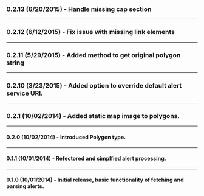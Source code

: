 ### 0.2.13 (6/20/2015) - Handle missing cap section
***
### 0.2.12 (6/12/2015) - Fix issue with missing link elements
***
### 0.2.11 (5/29/2015) - Added method to get original polygon string
***
### 0.2.10 (3/23/2015) - Added option to override default alert service URI.
***
### 0.2.1 (10/02/2014) - Added static map image to polygons.
***
#### 0.2.0 (10/02/2014) - Introduced Polygon type.
***
#### 0.1.1 (10/01/2014) - Refectored and simplfied alert processing.
***
#### 0.1.0 (10/01/2014) - Initial release, basic functionality of fetching and parsing alerts.